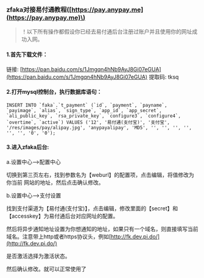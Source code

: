 ### zfaka对接易付通教程\([https://pay.anypay.me](https://pay.anypay.me)\)

> ！以下所有操作都假设你已经去易付通后台注册过账户并且使用你的网址成功入网。

#### 1.首先下载文件：

链接: [https://pan.baidu.com/s/1Jmgqn4hNb9AyJ8Gi07eGUA](https://pan.baidu.com/s/1Jmgqn4hNb9AyJ8Gi07eGUA)   提取码: tksq

#### 2.打开mysql控制台，执行数据库语句：

    INSERT INTO `faka`.`t_payment` (`id`, `payment`, `payname`, `payimage`, `alias`, `sign_type`, `app_id`, `app_secret`, `ali_public_key`, `rsa_private_key`, `configure3`, `configure4`, `overtime`, `active`) VALUES ('12', '易付通(支付宝)', '支付宝', '/res/images/pay/alipay.jpg', 'anypayalipay', 'MD5', '', '', '', '', '', '', '0', '0');

#### 3.进入zfaka后台:

a.设置中心--&gt;配置中心

切换到第三页左右，找到参数名为【weburl】的配置项，点击编辑，将值修改为你当前 网站的地址，然后点击确认修改。

b.设置中心--&gt;支付设置

找到支付渠道为【易付通\(支付宝\)】，点击编辑，修改里面的【secret】和【accesskey】为易付通后台对应网址的配置。

然后将异步通知地址设置为你想通知的地址，如果只有一个域名，则直接填写当前域名。注意带上http或者https协议头，例如[http://fk.dev.pi.do/](http://fk.dev.pi.do/)

是否激活选择为激活状态。

然后确认修改。就可以正常使用了

